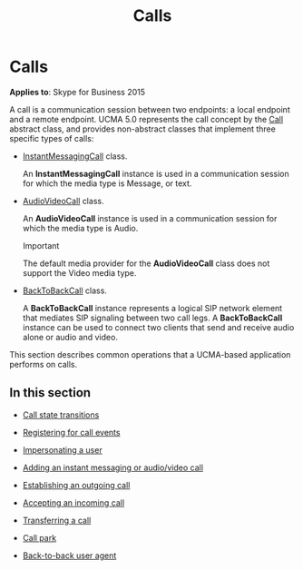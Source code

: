 ﻿---
title: Calls
TOCTitle: Calls
ms:assetid: 010a8697-bd7a-47db-aeb5-183392f0cb1f
ms:mtpsurl: https://msdn.microsoft.com/en-us/library/Dn465990(v=office.16)
ms:contentKeyID: 65239926
ms.date: 07/27/2015
mtps_version: v=office.16
---

# Calls


**Applies to**: Skype for Business 2015

A call is a communication session between two endpoints: a local endpoint and a remote endpoint. UCMA 5.0 represents the call concept by the [Call](https://msdn.microsoft.com/en-us/library/hh384235\(v=office.16\)) abstract class, and provides non-abstract classes that implement three specific types of calls:

  - [InstantMessagingCall](https://msdn.microsoft.com/en-us/library/hh161841\(v=office.16\)) class.
    
    An **InstantMessagingCall** instance is used in a communication session for which the media type is Message, or text.

  - [AudioVideoCall](https://msdn.microsoft.com/en-us/library/hh383901\(v=office.16\)) class.
    
    An **AudioVideoCall** instance is used in a communication session for which the media type is Audio.
    

    > [!IMPORTANT]
    > <P>The default media provider for the <STRONG>AudioVideoCall</STRONG> class does not support the Video media type.</P>



  - [BackToBackCall](https://msdn.microsoft.com/en-us/library/hh365598\(v=office.16\)) class.
    
    A **BackToBackCall** instance represents a logical SIP network element that mediates SIP signaling between two call legs. A **BackToBackCall** instance can be used to connect two clients that send and receive audio alone or audio and video.

This section describes common operations that a UCMA-based application performs on calls.

## In this section

  - [Call state transitions](call-state-transitions.md)

  - [Registering for call events](registering-for-call-events.md)

  - [Impersonating a user](impersonating-a-user.md)

  - [Adding an instant messaging or audio/video call](adding-an-instant-messaging-or-audio-video-call.md)

  - [Establishing an outgoing call](establishing-an-outgoing-call.md)

  - [Accepting an incoming call](accepting-an-incoming-call.md)

  - [Transferring a call](transferring-a-call.md)

  - [Call park](call-park.md)

  - [Back-to-back user agent](back-to-back-user-agent.md)

